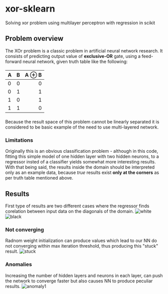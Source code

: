 # xor-sklearn
Solving xor problem using multilayer perceptron with regression in scikit
## Problem overview
The XOr problem is a classic problem in artificial neural network research. It consists of predicting output value of **exclusive-OR** gate, using a feed-forward neural network, given truth table like the following:
####
| A| B| A ⊕ B|
| :----- | :----- | ----: |
| 0   | 0   | 0  |
| 0   | 1   |  1 |
| 1   | 0   | 1  |
| 1   | 1   | 0  |
####
Because the result space of this problem cannot be linearly separated it is considered to be basic example of the need to use multi-layered network.
### Limitations
Originally this is an obvious classification problem - although in this code, fitting this simple model of one hidden layer with two hidden neurons, to a regressor insted of a classifier yields somewhat more interesting results. With that being said, the results inside the domain should be interpreted only as an example data, because *true* results exist **only at the corners** as per truth table mentioned above.
## Results
First type of results are two different cases where the regressor finds corelation between input data on the diagonals of the domain.
![white](https://user-images.githubusercontent.com/30974121/38496671-a491f6fe-3bfe-11e8-9e4a-a73a1970c407.png)
![black](https://user-images.githubusercontent.com/30974121/38496667-a2414ada-3bfe-11e8-9656-36cea6ab4cfb.png)
### Not converging 
Radnom weight initialization can produce values which lead to our NN do not converging within max iteration threshold, thus producing this "stuck" result.
![stuck](https://user-images.githubusercontent.com/30974121/38496669-a38f0c10-3bfe-11e8-9e60-e690a85d84fb.png)
### Anomalies
Increasing the number of hidden layers and neurons in each layer, can push the network to converge faster but also causes NN to produce peculiar results.
![anomaly1](https://user-images.githubusercontent.com/30974121/38496663-a13e79be-3bfe-11e8-84b2-a0e1dea993ba.png)
